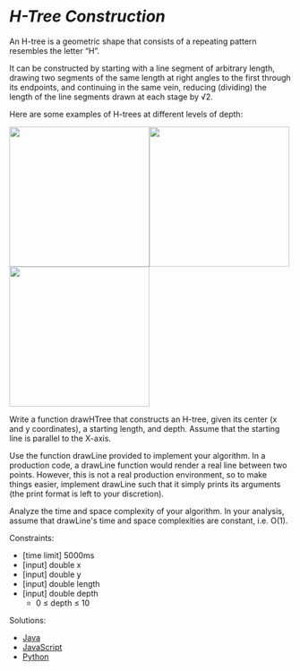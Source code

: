 _H-Tree Construction_
=====================

An H-tree is a geometric shape that consists of a repeating pattern resembles the letter “H”.

It can be constructed by starting with a line segment of arbitrary length, drawing two segments of the same length at right angles to the first through its endpoints, and continuing in the same vein, reducing (dividing) the length of the line segments drawn at each stage by √2.

Here are some examples of H-trees at different levels of depth:

<img src="https://www.pramp.com/img/content/img03.png" width="250"><img src="https://www.pramp.com/img/content/img04.png" width="250">
<img src="https://www.pramp.com/img/content/img05.png" width="250">

Write a function drawHTree that constructs an H-tree, given its center (x and y coordinates), a starting length, and depth. Assume that the starting line is parallel to the X-axis.

Use the function drawLine provided to implement your algorithm. In a production code, a drawLine function would render a real line between two points. However, this is not a real production environment, so to make things easier, implement drawLine such that it simply prints its arguments (the print format is left to your discretion).

Analyze the time and space complexity of your algorithm. In your analysis, assume that drawLine's time and space complexities are constant, i.e. O(1).

Constraints:
- [time limit] 5000ms
- [input] double x
- [input] double y
- [input] double length
- [input] double depth
   - 0 ≤ depth ≤ 10

Solutions:
- [Java](https://github.com/kywbaek/pramp_questions/blob/master/questions/h-tree-construction/solution.java)
- [JavaScript](https://github.com/kywbaek/pramp_questions/blob/master/questions/h-tree-construction/solution.js)
- [Python](https://github.com/kywbaek/pramp_questions/blob/master/questions/h-tree-construction/solution.py)
